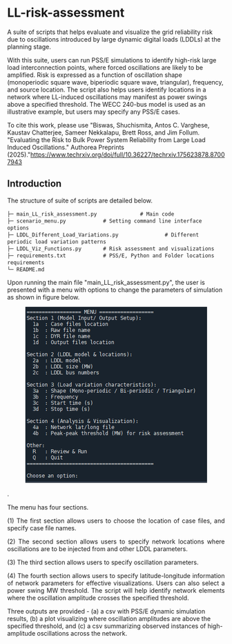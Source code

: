 # LL-risk-assessment
A suite of scripts that helps evaluate and visualize the grid reliability risk due to oscillations introduced by large dynamic digital loads (LDDLs) at the planning stage.

With this suite, users can run PSS/E simulations to identify high-risk large load interconnection points, where forced oscillations are likely to be amplified. Risk is expressed as a function of oscillation shape (monoperiodic square wave, biperiodic square wave, triangular), frequency, and source location. The script also helps users identify locations in a network where LL-induced oscillations may manifest as power swings above a specified threshold. The WECC 240-bus model is used as an illustrative example, but users may specify any PSS/E cases. 

To cite this work, please use "Biswas, Shuchismita, Antos C. Varghese, Kaustav Chatterjee, Sameer Nekkalapu, Brett Ross, and Jim Follum. "Evaluating the Risk to Bulk Power System Reliability from Large Load Induced Oscillations." Authorea Preprints (2025)."https://www.techrxiv.org/doi/full/10.36227/techrxiv.175623878.87007943

## Introduction
The structure of suite of scripts are detailed below.
```text
├─ main_LL_risk_assessment.py              # Main code 
├─ scenario_menu.py            # Setting command line interface options
├─ LDDL_Different_Load_Variations.py               # Different periodic load variation patterns
├─ LDDL_Viz_Functions.py       # Risk assessment and visualizations
├─ requirements.txt            # PSS/E, Python and Folder locations requirements
└─ README.md
```

Upon running the main file "main_LL_risk_assessment.py", the user is presented with a menu with options to change the parameters of simulation as shown in figure below.
<p align="center">
  <img src="images/SS_CLI_menu_LDDL_tool.png" alt="Options to User" />
</p>.


<p align="justify"> The menu has four sections. 
<p align="justify">  (1) The first section allows users to choose the location of case files, and specify case file names.
<p align="justify">  (2) The second section allows users to specify network locations where oscillations are to be injected from and other LDDL parameters. 
<p align="justify"> (3) The third section allows users to specify oscillation parameters.
<p align="justify">  (4) The fourth section allows users to specify latitude-longitude information of network parameters for effective visualizations. Users can also select a power swing MW threshold. The script will help identify network elements where the oscillation amplitude crosses the specified threshold.

  Three outputs are provided - (a) a csv with PSS/E dynamic simulation results, (b) a plot visualizing where oscillation amplitudes are above the specified threshold, and (c) a csv summarizing observed instances of high-amplitude oscillations across the network.
